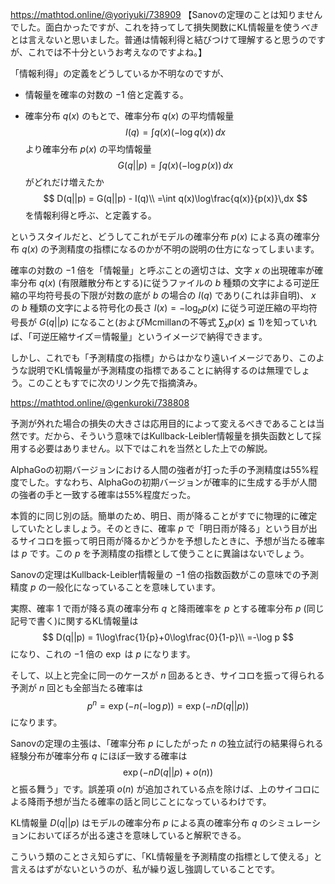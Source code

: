 https://mathtod.online/@yoriyuki/738909
【Sanovの定理のことは知りませんでした。面白かったですが、これを持ってして損失関数にKL情報量を使う*べき*とは言えないと思いました。普通は情報利得と結びつけて理解すると思うのですが、これでは不十分というお考えなのですよね。】

「情報利得」の定義をどうしているか不明なのですが、

* 情報量を確率の対数の $-1$ 倍と定義する。

* 確率分布 $q(x)$ のもとで、確率分布 $q(x)$ の平均情報量$$
I(q) = \int q(x)(-\log q(x))\,dx
$$より確率分布 $p(x)$ の平均情報量$$
G(q||p) = \int q(x)(-\log p(x))\,dx
$$がどれだけ増えたか$$
D(q||p) = G(q||p) - I(q)\\
=\int q(x)\log\frac{q(x)}{p(x)}\,dx
$$を情報利得と呼ぶ、と定義する。

というスタイルだと、どうしてこれがモデルの確率分布 $p(x)$ による真の確率分布 $q(x)$ の予測精度の指標になるのかが不明の説明の仕方になってしまいます。

確率の対数の $-1$ 倍を「情報量」と呼ぶことの適切さは、文字 $x$ の出現確率が確率分布 $q(x)$ (有限離散分布とする)に従うファイルの $b$ 種類の文字による可逆圧縮の平均符号長の下限が対数の底が $b$ の場合の $I(q)$ であり(これは非自明)、 $x$ の $b$ 種類の文字による符号化の長さ $l(x) = -\log_b p(x)$ に従う可逆圧縮の平均符号長が $G(q||p)$ になること(およびMcmillanの不等式 $\sum_x p(x)\leqq 1$)を知っていれば、「可逆圧縮サイズ＝情報量」というイメージで納得できます。

しかし、これでも「予測精度の指標」からはかなり遠いイメージであり、このような説明でKL情報量が予測精度の指標であることに納得するのは無理でしょう。このこともすでに次のリンク先で指摘済み。

https://mathtod.online/@genkuroki/738808

予測が外れた場合の損失の大きさは応用目的によって変えるべきであることは当然です。だから、そういう意味ではKullback-Leibler情報量を損失函数として採用する必要はありません。以下ではこれを当然とした上での解説。

AlphaGoの初期バージョンにおける人間の強者が打った手の予測精度は55%程度でした。すなわち、AlphaGoの初期バージョンが確率的に生成する手が人間の強者の手と一致する確率は55%程度だった。

本質的に同じ別の話。簡単のため、明日、雨が降ることがすでに物理的に確定していたとしましょう。そのときに、確率 $p$ で「明日雨が降る」という目が出るサイコロを振って明日雨が降るかどうかを予想したときに、予想が当たる確率は $p$ です。この $p$ を予測精度の指標として使うことに異論はないでしょう。

Sanovの定理はKullback-Leibler情報量の $-1$ 倍の指数函数がこの意味での予測精度 $p$ の一般化になっていることを意味しています。

実際、確率 $1$ で雨が降る真の確率分布 $q$ と降雨確率を $p$ とする確率分布 $p$ (同じ記号で書く)に関するKL情報量は$$
D(q||p) = 1\log\frac{1}{p}+0\log\frac{0}{1-p}\\
=-\log p
$$になり、これの $-1$ 倍の $\exp$ は $p$ になります。

そして、以上と完全に同一のケースが $n$ 回あるとき、サイコロを振って得られる予測が $n$ 回とも全部当たる確率は$$
p^n = \exp(-n(-\log p)) = \exp(-n D(q||p))
$$になります。

Sanovの定理の主張は、「確率分布 $p$ にしたがった $n$ の独立試行の結果得られる経験分布が確率分布 $q$ にほぼ一致する確率は$$
  \exp(-n D(q||p) + o(n))
$$と振る舞う」です。誤差項 $o(n)$ が追加されている点を除けば、上のサイコロによる降雨予想が当たる確率の話と同じことになっているわけです。

KL情報量 $D(q||p)$ はモデルの確率分布 $p$ による真の確率分布 $q$ のシミュレーションにおいてぼろが出る速さを意味していると解釈できる。  

こういう類のことさえ知らずに、「KL情報量を予測精度の指標として使える」と言えるはずがないというのが、私が繰り返し強調していることです。

